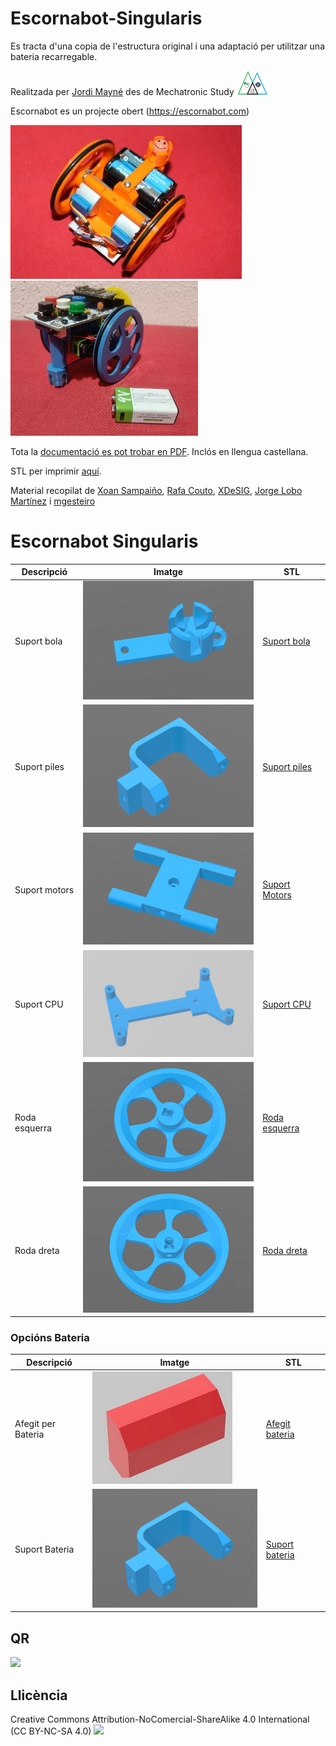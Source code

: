 # Escornabot-Singularis

Es tracta d'una copia de l'estructura original i una adaptació per utilitzar una bateria recarregable. 

Realitzada per [Jordi Mayné](https://github.com/maynej) des de Mechatronic Study <img src="Imatges/Logo3senseFons.png" width="50" />

Escornabot es un projecte obert (https://escornabot.com) 

<img src="Imatges/EscornabotSingularis.jpg" width="370" /> <img src="Imatges/EscornabotBateria9V.jpg" width="300" />

Tota la [documentació es pot trobar en PDF](https://github.com/maynej/Escornabot-Singularis/tree/master/Doc/). Inclós en llengua castellana.

STL per imprimir [aquí](https://github.com/maynej/Escornabot-Singularis/tree/master/stl).

Material recopilat de [Xoan Sampaiño](https://github.com/xoan), [Rafa Couto](https://github.com/rafacouto), [XDeSIG](https://github.com/xdesig), [Jorge Lobo Martínez](https://github.com/lobotic) i [mgesteiro](https://github.com/mgesteiro)   
  
# Escornabot Singularis
  
Descripció         | Imatge          | STL         
------------- | ------------- | ------------- 
Suport bola|![](Imatges/ballcaster-v2.png) | [Suport bola](STL/ballcaster-v2.stl)  
Suport piles|![](Imatges/battery-bracket.png) | [Suport piles](STL/battery-bracket.stl)  
Suport motors|![](Imatges/MotorBracket.png) | [Suport Motors](STL/MotorBracket.stl)  
Suport CPU|![](Imatges/CPU.png) | [Suport CPU](STL/cpu-2_10-bracket.stl)  
Roda esquerra|![](Imatges/wheel-l.png) | [Roda esquerra](STL/wheel-l.stl)  
Roda dreta|![](Imatges/wheel-r.png) | [Roda dreta](STL/wheel-r.stl)  
  
### Opcións Bateria
  
Descripció         | Imatge          | STL          
------------- | ------------- | ------------- 
Afegit per Bateria|![](Imatges/Afegit.jpg) | [Afegit bateria](STL/battery-bracket.stl)  
Suport Bateria|![](Imatges/battery-bracket.png) | [Suport bateria](STL/battery-bracket.stl)  

## QR

<img src="https://www.codigos-qr.com/qr/php/qr_img.php?d=https%3A%2F%2Fgithub.com%2Fmaynej%2FEscornabot-Singularis&s=6&e=m"/>

## Llicència

Creative Commons Attribution-NoComercial-ShareAlike 4.0 International (CC BY-NC-SA 4.0)  <img src="ImatgesEscornabot/CC.png" width="100" />

